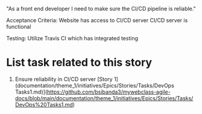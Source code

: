 "As a front end developer I need to make sure the CI/CD pipeline is reliable."

Acceptance Criteria: Website has access to CI/CD server
CI/CD server is functional

Testing: Utilize Travis CI which has integrated testing

# List task related to this story
1. Ensure reliability in CI/CD server [Story 1](documentation/theme_1/initiatives/Epics/Stories/Tasks/DevOps Tasks1.md)](https://github.com/bsibanda3/mywebclass-agile-docs/blob/main/documentation/theme_1/initiatives/Epics/Stories/Tasks/DevOps%20Tasks1.md)
